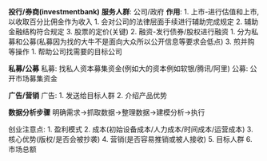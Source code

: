 **投行/券商(investmentbank)**
	**服务人群**: 公司/政府
	**作用**:
	1. 上市-进行估值和上市,以收取百分比佣金作为收入
		1. 会对公司的法律层面手续进行辅助完成规定
		2. 辅助金融结构符合规定
		3. 股票的定价(关键)
	2. 融资-发行债券/股权进行融资
		1. 分为私募和公募(私募因为找的大牛不是面向大众所以公开信息等要求会低点)
	3. 煎并购等操作
		1. 帮助公司找需要的目标公司


**私募/公募**
	私募:
		找私人资本募集资金(例如大的资本例如软银/腾讯/阿里)
	公募:
		公开市场募集资金

**广告/营销**
	广告:
		1. 发送给目标人群
		2. 介绍产品优势

**数据分析步骤**
	明确需求->抓取数据->整理数据->建模分析->执行

创业注意点:
	1. 盈利模式
	2. 成本(初始设备成本/人力成本/时间成本/运营成本)
	3. 核心优势(版权/是否会被抄袭)
	4. 营销(是否容易推销或被人接收)
	5. 目标人群
	6. 市场总额










